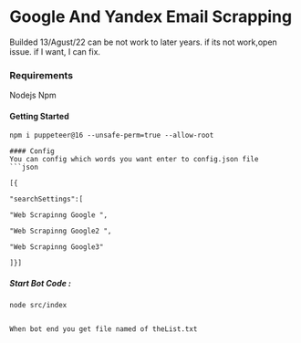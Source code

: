 # Google And Yandex Email Scrapping
Builded 13/Agust/22 can be not work to later years. if its not work,open issue.
if I want, I can fix.

### Requirements
Nodejs
Npm

#### Getting Started 

```
npm i puppeteer@16 --unsafe-perm=true --allow-root
```



```
#### Config
You can config which words you want enter to config.json file
```json

[{

"searchSettings":[

"Web Scrapinng Google ",

"Web Scrapinng Google2 ",

"Web Scrapinng Google3"

]}]

```

##### Start Bot Code :
```
node src/index


When bot end you get file named of theList.txt